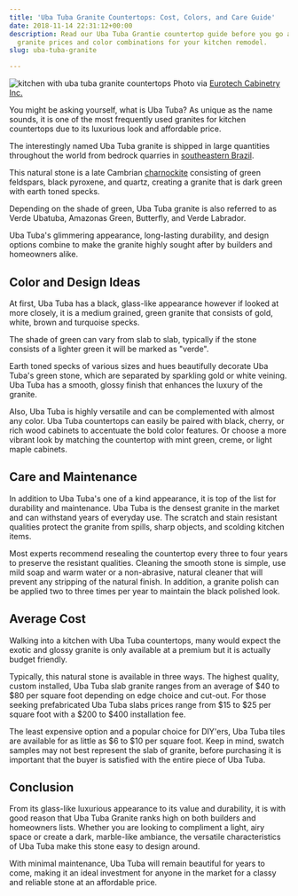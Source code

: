 ```yaml
---
title: 'Uba Tuba Granite Countertops: Cost, Colors, and Care Guide'
date: 2018-11-14 22:31:12+00:00
description: Read our Uba Tuba Grantie countertop guide before you go anywhere else. See
  granite prices and color combinations for your kitchen remodel.
slug: uba-tuba-granite

---
```


![kitchen with uba tuba granite countertops](https://www.doorwaysmagazine.com/wp-content/uploads/kitchen_uba_tuba_granite_countertops.jpg) 
Photo via [Eurotech Cabinetry Inc.](http://www.houzz.com/photos/2075795/Beaded-Inset-Traditional-Kitchen-traditional-kitchen-other-metro)

You might be asking yourself, what is Uba Tuba? As unique as the name sounds, it is one of the most frequently used granites for kitchen countertops due to its luxurious look and affordable price. 

The interestingly named Uba Tuba granite is shipped in large quantities throughout the world from bedrock quarries in [southeastern Brazil](http://en.wikipedia.org/wiki/S%C3%A3o_Paulo_(state)). 

This natural stone is a late Cambrian [charnockite](http://en.wikipedia.org/wiki/Charnockite) consisting of green feldspars, black pyroxene, and quartz, creating a granite that is dark green with earth toned specks. 

Depending on the shade of green, Uba Tuba granite is also referred to as Verde Ubatuba, Amazonas Green, Butterfly, and Verde Labrador.  

Uba Tuba's glimmering appearance, long-lasting durability, and design options combine to make the granite highly sought after by builders and homeowners alike. 



## Color and Design Ideas



At first, Uba Tuba has a black, glass-like appearance however if looked at more closely, it is a medium grained, green granite that consists of gold, white, brown and turquoise specks. 

The shade of green can vary from slab to slab, typically if the stone consists of a lighter green it will be marked as "verde". 

Earth toned specks of various sizes and hues beautifully decorate Uba Tuba's green stone, which are separated by sparkling gold or white veining. Uba Tuba has a smooth, glossy finish that enhances the luxury of the granite. 

Also, Uba Tuba is highly versatile and can be complemented with almost any color. Uba Tuba countertops can easily be paired with black, cherry, or rich wood cabinets to accentuate the bold color features. Or choose a more vibrant look by matching the countertop with mint green, creme, or light maple cabinets. 



## Care and Maintenance



In addition to Uba Tuba's one of a kind appearance, it is top of the list for durability and maintenance. Uba Tuba is the densest granite in the market and can withstand years of everyday use. The scratch and stain resistant qualities protect the granite from spills, sharp objects, and scolding kitchen items. 

Most experts recommend resealing the countertop every three to four years to preserve the resistant qualities. Cleaning the smooth stone is simple, use mild soap and warm water or a non-abrasive, natural cleaner that will prevent any stripping of the natural finish. In addition, a granite polish can be applied two to three times per year to maintain the black polished look.



## Average Cost



Walking into a kitchen with Uba Tuba countertops, many would expect the exotic and glossy granite is only available at a premium but it is actually budget friendly. 

Typically, this natural stone is available in three ways. The highest quality, custom installed, Uba Tuba slab granite ranges from an average of $40 to $80 per square foot depending on edge choice and cut-out. For those seeking prefabricated Uba Tuba slabs prices range from $15 to $25 per square foot with a $200 to $400 installation fee. 

The least expensive option and a popular choice for DIY'ers, Uba Tuba tiles are available for as little as $6 to $10 per square foot. Keep in mind, swatch samples may not best represent the slab of granite, before purchasing it is important that the buyer is satisfied with the entire piece of Uba Tuba. 

## Conclusion

From its glass-like luxurious appearance to its value and durability, it is with good reason that Uba Tuba Granite ranks high on both builders and homeowners lists. Whether you are looking to compliment a light, airy space or create a dark, marble-like ambiance, the versatile characteristics of Uba Tuba make this stone easy to design around. 

With minimal maintenance, Uba Tuba will remain beautiful for years to come, making it an ideal investment for anyone in the market for a classy and reliable stone at an affordable price. 
